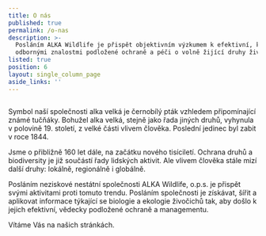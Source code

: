 ```yaml
---
title: O nás
published: true
permalink: /o-nas
description: >-
  Posláním ALKA Wildlife je přispět objektivním výzkumem k efektivní, kvalitními
  odbornými znalostmi podložené ochraně a péči o volně žijící druhy živočichů.
listed: true
position: 6
layout: single_column_page
aside_links: ''
---
```

![]()

Symbol naší společnosti alka velká je černobílý pták vzhledem připomínající známé tučňáky. Bohužel alka velká, stejně jako řada jiných druhů, vyhynula v polovině 19. století, z velké části vlivem člověka. Poslední jedinec byl zabit v roce 1844.

Jsme o přibližně 160 let dále, na začátku nového tisíciletí. Ochrana druhů a biodiversity je již součástí řady lidských aktivit. Ale vlivem člověka stále mizí další druhy: lokálně, regionálně i globálně. 

Posláním neziskové nestátní společnosti ALKA Wildlife, o.p.s. je přispět svými aktivitami proti tomuto trendu. Posláním společnosti je získávat, šířit a aplikovat informace týkající se biologie a ekologie živočichů tak, aby došlo k jejich efektivní, vědecky podložené ochraně a managementu.

Vítáme Vás na našich stránkách.
